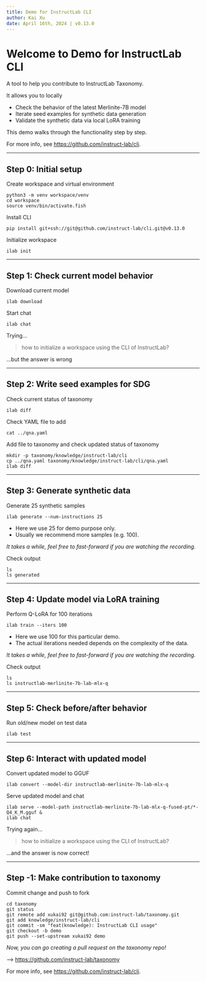 ```yaml
---
title: Demo for InstructLab CLI
author: Kai Xu
date: April 16th, 2024 | v0.13.0
---
```


# Welcome to Demo for InstructLab CLI

A tool to help you contribute to InstructLab Taxonomy.
<!-- pause -->
It allows you to locally
<!-- pause -->
- Check the behavior of the latest Merlinite-7B model
- Iterate seed examples for synthetic data generation
- Validate the synthetic data via local LoRA training
<!-- pause -->
This demo walks through the functionality step by step.
<!-- pause -->
For more info, see https://github.com/instruct-lab/cli.

---

## Step 0: Initial setup

Create workspace and virtual environment
```fish
python3 -m venv workspace/venv
cd workspace
source venv/bin/activate.fish
```
<!-- pause -->
Install CLI
```fish
pip install git+ssh://git@github.com/instruct-lab/cli.git@v0.13.0
```
<!-- pause -->
Initialize workspace
```fish
ilab init
```

---

## Step 1: Check current model behavior

Download current model
```fish
ilab download
```
<!-- pause -->
Start chat
```fish
ilab chat
```
<!-- pause -->
Trying...
> how to initialize a workspace using the CLI of InstructLab?
<!-- pause -->
...but the answer is wrong

---

## Step 2: Write seed examples for SDG

Check current status of taxonomy
```fish
ilab diff
```
<!-- pause -->
Check YAML file to add
```fish
cat ../qna.yaml
```
<!-- pause -->
Add file to taxonomy and check updated status of taxonomy
```fish
mkdir -p taxonomy/knowledge/instruct-lab/cli
cp ../qna.yaml taxonomy/knowledge/instruct-lab/cli/qna.yaml
ilab diff
```

---

## Step 3: Generate synthetic data

Generate 25 synthetic samples
```fish
ilab generate --num-instructions 25
```
- Here we use 25 for demo purpose only. 
- Usually we recommend more samples (e.g. 100).
<!-- pause -->
*It takes a while, feel free to fast-forward if you are watching the recording.*
<!-- pause -->
Check output
```fish
ls
ls generated
```

---

## Step 4: Update model via LoRA training

Perform Q-LoRA for 100 iterations
```fish
ilab train --iters 100
```
- Here we use 100 for this particular demo.
- The actual iterations needed depends on the complexity of the data.
<!-- pause -->
*It takes a while, feel free to fast-forward if you are watching the recording.*
<!-- pause -->
Check output
```fish
ls
ls instructlab-merlinite-7b-lab-mlx-q
```

---

## Step 5: Check before/after behavior

Run old/new model on test data
```fish
ilab test
```

---

## Step 6: Interact with updated model

Convert updated model to GGUF
```fish
ilab convert --model-dir instructlab-merlinite-7b-lab-mlx-q
```
<!-- pause -->
Serve updated model and chat
```fish
ilab serve --model-path instructlab-merlinite-7b-lab-mlx-q-fused-pt/*-Q4_K_M.gguf &
ilab chat
```
<!-- pause -->
Trying again...
> how to initialize a workspace using the CLI of InstructLab?

...and the answer is now correct!

---

## Step -1: Make contribution to taxonomy

Commit change and push to fork
```fish
cd taxonomy
git status
git remote add xukai92 git@github.com:instruct-lab/taxonomy.git
git add knowledge/instruct-lab/cli
git commit -sm "feat(knowledge): InstructLab CLI usage"
git checkout -b demo
git push --set-upstream xukai92 demo
```
<!-- pause -->
*Now, you can go creating a pull request on the taxonomy repo!*

--> https://github.com/instruct-lab/taxonomy
<!-- pause -->
For more info, see https://github.com/instruct-lab/cli.
